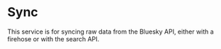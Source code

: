 # Sync

This service is for syncing raw data from the Bluesky API, either with a firehose or with the search API.
